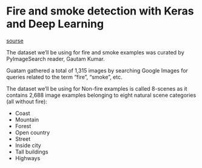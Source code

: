 # Fire and smoke detection with Keras and Deep Learning 

[sourse](https://www.pyimagesearch.com/2019/11/18/fire-and-smoke-detection-with-keras-and-deep-learning/)

The dataset we’ll be using for fire and smoke examples was curated by PyImageSearch reader, Gautam Kumar.

Guatam gathered a total of 1,315 images by searching Google Images for queries related to the term “fire”, “smoke”, etc.

The dataset we’ll be using for Non-fire examples is called 8-scenes as it contains 2,688 image examples belonging to eight natural scene categories (all without fire):

* Coast
* Mountain
* Forest
* Open country
* Street
* Inside city
* Tall buildings
* Highways

